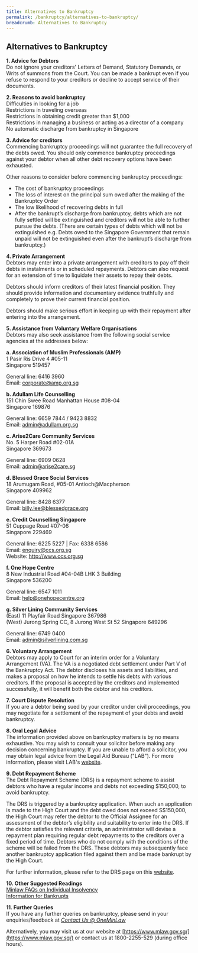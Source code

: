 ```yaml
---
title: Alternatives to Bankruptcy
permalink: /bankruptcy/alternatives-to-bankruptcy/
breadcrumb: Alternatives to Bankruptcy
---
```

Alternatives to Bankruptcy
---
<b> 1. Advice for Debtors </b> <br>
Do not ignore your creditors' Letters of Demand, Statutory Demands, or Writs of summons from the Court. You can be made a bankrupt even if you refuse to respond to your creditors or decline to accept service of their documents. <br>


<b> 2. Reasons to avoid bankruptcy </b> <br>
Difficulties in looking for a job <br>
Restrictions in traveling overseas <br>
Restrictions in obtaining credit greater than $1,000 <br>
Restrictions in managing a business or acting as a director of a company <br>
No automatic discharge from bankruptcy in Singapore <br>


<b> 3. Advice for creditors </b> <br>
Commencing bankruptcy proceedings will not guarantee the full recovery of the debts owed. You should only commence bankruptcy proceedings against your debtor when all other debt recovery options have been exhausted. <br>

Other reasons to consider before commencing bankruptcy proceedings: <br>

* The cost of bankruptcy proceedings
* The loss of interest on the principal sum owed after the making of the Bankruptcy Order
* The low likelihood of recovering debts in full
* After the bankrupt’s discharge from bankruptcy, debts which are not fully settled will be extinguished and creditors will not be able to further pursue the debts. (There are certain types of debts which will not be extinguished e.g. Debts owed to the Singapore Government that remain unpaid will not be extinguished even after the bankrupt’s discharge from bankruptcy.)   <br>
 

<b> 4. Private Arrangement </b> <br>
Debtors may enter into a private arrangement with creditors to pay off their debts in instalments or in scheduled repayments. Debtors can also request for an extension of time to liquidate their assets to repay their debts. <br>

 

Debtors should inform creditors of their latest financial position. They should provide information and documentary evidence truthfully and completely to prove their current financial position. <br>

Debtors should make serious effort in keeping up with their repayment after entering into the arrangement. <br>

 
<b> 5. Assistance from Voluntary Welfare Organisations </b><br>
Debtors may also seek assistance from the following social service agencies at the addresses below: <br>


<b>a. Association of Muslim Professionals (AMP)</b><br>
1 Pasir Ris Drive 4 #05-11<br>
Singapore 519457<br>

General line: 6416 3960  <br>
Email: corporate@amp.org.sg <br>

<b>b. Adullam Life Counselling</b><br>
151 Chin Swee Road Manhattan House #08-04<br>
Singapore 169876<br>

General line: 6659 7844 / 9423 8832  <br>
Email: admin@adullam.org.sg <br>

<b>c. Arise2Care Community Services</b><br>
No. 5 Harper Road #02-01A <br>
Singapore 369673<br>

General line: 6909 0628  <br>
Email: admin@arise2care.sg  <br>

<b>d. Blessed Grace Social Services</b><br>
18 Arumugam Road, #05-01 Antioch@Macpherson <br>
Singapore 409962<br>

General line: 8428 6377  <br>
Email:  billy.lee@blessedgrace.org  <br>

<b>e. Credit Counselling Singapore</b><br>
51 Cuppage Road #07-06<br>
Singapore 229469<br>

General line: 6225 5227 | Fax: 6338 6586  <br>
Email: enquiry@ccs.org.sg <br>
Website: http://www.ccs.org.sg <br>

<b>f. One Hope Centre</b><br>
8 New Industrial Road #04-04B LHK 3 Building <br>
Singapore 536200<br>

General line: 6547 1011  <br>
Email: help@onehopecentre.org  <br>

<b>g. Silver Lining Community Services</b><br>
(East) 11 Playfair Road Singapore 367986<br>
(West) Jurong Spring CC, 8 Jurong West St 52 Singapore 649296<br>

General line: 6749 0400  <br>
Email: admin@silverlining.com.sg <br>

<b> 6. Voluntary Arrangement </b><br>
Debtors may apply to Court for an interim order for a Voluntary Arrangement (VA). The VA is a negotiated debt settlement under Part V of the Bankruptcy Act. The debtor discloses his assets and liabilities, and makes a proposal on how he intends to settle his debts with various creditors. If the proposal is accepted by the creditors and implemented successfully, it will benefit both the debtor and his creditors. <br>

<b> 7. Court Dispute Resolution </b><br>
If you are a debtor being sued by your creditor under civil proceedings, you may negotiate for a settlement of the repayment of your debts and avoid bankruptcy. <br>

<b> 8. Oral Legal Advice </b><br>
The information provided above on bankruptcy matters is by no means exhaustive. You may wish to consult your solicitor before making any decision concerning bankruptcy. If you are unable to afford a solicitor, you may obtain legal advice from the Legal Aid Bureau ("LAB"). For more information, please visit LAB's [website](https://lab.mlaw.gov.sg/). <br>

<b> 9. Debt Repayment Scheme </b><br>
The Debt Repayment Scheme (DRS) is a repayment scheme to assist debtors who have a regular income and debts not exceeding $150,000, to avoid bankruptcy.<br>

 

The DRS is triggered by a bankruptcy application. When such an application is made to the High Court and the debt owed does not exceed S$150,000, the High Court may refer the debtor to the Official Assignee for an assessment of the debtor’s eligibility and suitability to enter into the DRS. If the debtor satisfies the relevant criteria, an administrator will devise a repayment plan requiring regular debt repayments to the creditors over a fixed period of time. Debtors who do not comply with the conditions of the scheme will be failed from the DRS. These debtors may subsequently face another bankruptcy application filed against them and be made bankrupt by the High Court. <br>

 For further information, please refer to the DRS page on this [website](/debt-repayment-scheme/about-debt-repayment-scheme/). <br>

 

<b> 10. Other Suggested Readings </b><br>
[Minlaw FAQs on Individual Insolvency](https://va.ecitizen.gov.sg/cfp/customerPages/mlaw/explorefaq.aspx)<br>
[Information for Bankrupts](/bankruptcy/information-for-bankrupts/)<br>

 

<b> 11. Further Queries </b><br>
If you have any further queries on bankruptcy, please send in your enquiries/feedback at *[Contact Us @ OneMinLaw](https://go.gov.sg/contactminlaw)* <br>

 

Alternatively, you may visit us at our website at [https://www.mlaw.gov.sg/](https://www.mlaw.gov.sg/) or contact us at 1800-2255-529 (during office hours).

